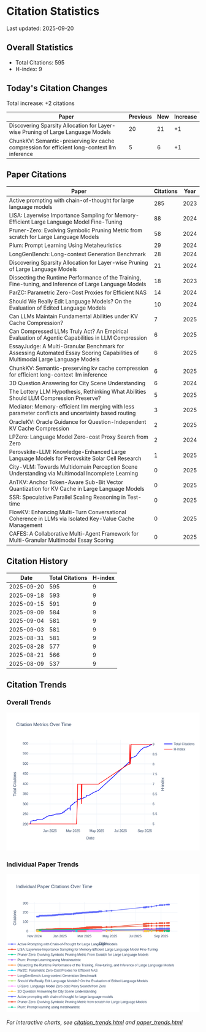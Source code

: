 # Citation Statistics

Last updated: 2025-09-20

## Overall Statistics
- Total Citations: 595
- H-index: 9

## Today's Citation Changes 

Total increase: +2 citations

| Paper | Previous | New | Increase |
| ----- | --------- | --- | -------- |
| Discovering Sparsity Allocation for Layer-wise Pruning of Large Language Models | 20 | 21 | +1 |
| ChunkKV: Semantic-preserving kv cache compression for efficient long-context llm inference | 5 | 6 | +1 |

## Paper Citations

| Paper | Citations | Year |
| ----- | --------- | ---- |
| Active prompting with chain-of-thought for large language models | 285 | 2023 |
| LISA: Layerwise Importance Sampling for Memory-Efficient Large Language Model Fine-Tuning | 88 | 2024 |
| Pruner-Zero: Evolving Symbolic Pruning Metric from scratch for Large Language Models | 58 | 2024 |
| Plum: Prompt Learning Using Metaheuristics | 29 | 2024 |
| LongGenBench: Long-context Generation Benchmark | 28 | 2024 |
| Discovering Sparsity Allocation for Layer-wise Pruning of Large Language Models | 21 | 2024 |
| Dissecting the Runtime Performance of the Training, Fine-tuning, and Inference of Large Language Models | 18 | 2023 |
| ParZC: Parametric Zero-Cost Proxies for Efficient NAS | 14 | 2024 |
| Should We Really Edit Language Models? On the Evaluation of Edited Language Models | 10 | 2024 |
| Can LLMs Maintain Fundamental Abilities under KV Cache Compression? | 7 | 2025 |
| Can Compressed LLMs Truly Act? An Empirical Evaluation of Agentic Capabilities in LLM Compression | 6 | 2025 |
| EssayJudge: A Multi-Granular Benchmark for Assessing Automated Essay Scoring Capabilities of Multimodal Large Language Models | 6 | 2025 |
| ChunkKV: Semantic-preserving kv cache compression for efficient long-context llm inference | 6 | 2025 |
| 3D Question Answering for City Scene Understanding | 6 | 2024 |
| The Lottery LLM Hypothesis, Rethinking What Abilities Should LLM Compression Preserve? | 5 | 2025 |
| Mediator: Memory-efficient llm merging with less parameter conflicts and uncertainty based routing | 3 | 2025 |
| OracleKV: Oracle Guidance for Question-Independent KV Cache Compression | 2 | 2025 |
| LPZero: Language Model Zero-cost Proxy Search from Zero | 2 | 2024 |
| Perovskite-LLM: Knowledge-Enhanced Large Language Models for Perovskite Solar Cell Research | 1 | 2025 |
| City-VLM: Towards Multidomain Perception Scene Understanding via Multimodal Incomplete Learning | 0 | 2025 |
| AnTKV: Anchor Token-Aware Sub-Bit Vector Quantization for KV Cache in Large Language Models | 0 | 2025 |
| SSR: Speculative Parallel Scaling Reasoning in Test-time | 0 | 2025 |
| FlowKV: Enhancing Multi-Turn Conversational Coherence in LLMs via Isolated Key-Value Cache Management | 0 | 2025 |
| CAFES: A Collaborative Multi-Agent Framework for Multi-Granular Multimodal Essay Scoring | 0 | 2025 |

## Citation History

| Date | Total Citations | H-index |
| ---- | --------------- | ------- |
| 2025-09-20 | 595 | 9 |
| 2025-09-18 | 593 | 9 |
| 2025-09-15 | 591 | 9 |
| 2025-09-09 | 584 | 9 |
| 2025-09-04 | 581 | 9 |
| 2025-09-03 | 581 | 9 |
| 2025-08-31 | 581 | 9 |
| 2025-08-28 | 577 | 9 |
| 2025-08-21 | 566 | 9 |
| 2025-08-09 | 537 | 9 |

## Citation Trends

### Overall Trends
![Citation Trends](citation_trends.png)

### Individual Paper Trends
![Paper Trends](paper_trends.png)

*For interactive charts, see [citation_trends.html](citation_trends.html) and [paper_trends.html](paper_trends.html)*